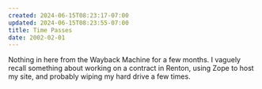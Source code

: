 ```yaml
---
created: 2024-06-15T08:23:17-07:00
updated: 2024-06-15T08:23:55-07:00
title: Time Passes
date: 2002-02-01
---
```


Nothing in here from the Wayback Machine for a few months. I vaguely recall something about working on a contract in Renton, using Zope to host my site, and probably wiping my hard drive a few times.
